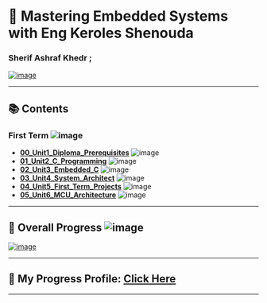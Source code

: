 # 🚀 Mastering Embedded Systems with Eng Keroles Shenouda
### Sherif Ashraf Khedr ;

[![image](https://github.com/sherifkhadr/Mastering-Embedded-System-With-K.S/blob/main/Images/00_Top_In_First_Exam.jpg)](https://www.learn-in-depth-store.com/certificate/sherifkhadr1%40gmail.com)

---

## 📚 Contents

### First Term ![image](https://progress-bar.dev/100/?title=InProgress)

- [**00_Unit1_Diploma_Prerequisites**](https://github.com/sherifkhadr/Mastering-Embedded-System-With-K.S)
 ![image](https://progress-bar.dev/100/)
- [**01_Unit2_C_Programming**](01_Unit2_C_Programming) ![image](https://progress-bar.dev/100/)
- [**02_Unit3_Embedded_C**](02_Unit3_Embedded_C) ![image](https://progress-bar.dev/100/)
- [**03_Unit4_System_Architect**](03_Unit4_System_Architect) ![image](https://progress-bar.dev/100/)
- [**04_Unit5_First_Term_Projects**](04_Unit5_First_Term_Projects) ![image](https://progress-bar.dev/100/)
- [**05_Unit6_MCU_Architecture**](05_Unit6_MCU_Architecture) ![image](https://progress-bar.dev/100/)


---

## 🚀 Overall Progress ![image](https://progress-bar.dev/0/?scale=3&title=Terms&suffix=&width=230&color=aa00ff)

[![image](https://github.com/sherifkhadr/Mastering-Embedded-System-With-K.S/blob/main/Images/01_certification.png)](https://www.learn-in-depth-store.com/certificate/sherifkhadr1%40gmail.com)

---

## 🌟 My Progress Profile: [Click Here](https://www.learn-in-depth-store.com/certificate/sherifkhadr1%40gmail.com)

---
